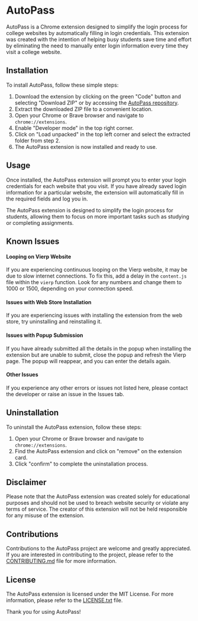 
# AutoPass

AutoPass is a Chrome extension designed to simplify the login process for college websites by automatically filling in login credentials. This extension was created with the intention of helping busy students save time and effort by eliminating the need to manually enter login information every time they visit a college website.

## Installation

To install AutoPass, follow these simple steps:

1.  Download the extension by clicking on the green "Code" button and selecting "Download ZIP" or by accessing the [AutoPass repository](https://github.com/kuldeepaher01/AutoPass-extension/archive/refs/heads/main.zip).
2.  Extract the downloaded ZIP file to a convenient location.
3.  Open your Chrome or Brave browser and navigate to `chrome://extensions`.
4.  Enable "Developer mode" in the top right corner.
5.  Click on "Load unpacked" in the top left corner and select the extracted folder from step 2.
6.  The AutoPass extension is now installed and ready to use.

## Usage

Once installed, the AutoPass extension will prompt you to enter your login credentials for each website that you visit. If you have already saved login information for a particular website, the extension will automatically fill in the required fields and log you in.

The AutoPass extension is designed to simplify the login process for students, allowing them to focus on more important tasks such as studying or completing assignments.
## Known Issues

#### Looping on Vierp Website

If you are experiencing continuous looping on the Vierp website, it may be due to slow internet connections. To fix this, add a delay in the `content.js` file within the `vierp` function. Look for any numbers and change them to 1000 or 1500, depending on your connection speed.

#### Issues with Web Store Installation

If you are experiencing issues with installing the extension from the web store, try uninstalling and reinstalling it.

#### Issues with Popup Submission

If you have already submitted all the details in the popup when installing the extension but are unable to submit, close the popup and refresh the Vierp page. The popup will reappear, and you can enter the details again.

#### Other Issues

If you experience any other errors or issues not listed here, please contact the developer or raise an issue in the Issues tab.
## Uninstallation

To uninstall the AutoPass extension, follow these steps:

1.  Open your Chrome or Brave browser and navigate to `chrome://extensions`.
2.  Find the AutoPass extension and click on "remove" on the extension card.
3.  Click "confirm" to complete the uninstallation process.

## Disclaimer

Please note that the AutoPass extension was created solely for educational purposes and should not be used to breach website security or violate any terms of service. The creator of this extension will not be held responsible for any misuse of the extension.

## Contributions

Contributions to the AutoPass project are welcome and greatly appreciated. If you are interested in contributing to the project, please refer to the [CONTRIBUTING.md](https://github.com/kuldeepaher01/AutoPass-extension/blob/main/CONTRIBUTING.md) file for more information.

## License

The AutoPass extension is licensed under the MIT License. For more information, please refer to the [LICENSE.txt](https://github.com/kuldeepaher01/AutoPass-extension/blob/main/LICENSE.txt) file.

Thank you for using AutoPass!
